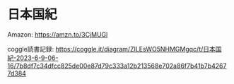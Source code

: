 # 日本国紀
Amazon:
https://amzn.to/3CjMUGl

coggle読書記録:
https://coggle.it/diagram/ZILEsWO5NHMGMgqc/t/日本国紀-2023-6-9-06-16/7b8df7c34dfcc825de00e87d79c333a12b213568e702a86f7b41b7b42677d384
